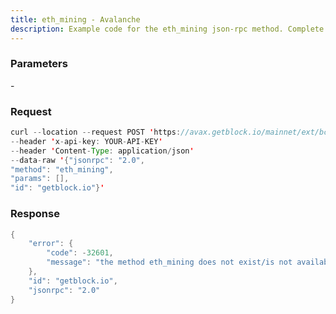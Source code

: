 ```yaml
---
title: eth_mining - Avalanche
description: Example code for the eth_mining json-rpc method. Сomplete guide on how to use eth_mining json-rpc in GetBlock.io Web3 documentation.
---
```


### Parameters


\-

### Request

``` java
curl --location --request POST 'https://avax.getblock.io/mainnet/ext/bc/C/rpc' 
--header 'x-api-key: YOUR-API-KEY' 
--header 'Content-Type: application/json' 
--data-raw '{"jsonrpc": "2.0",
"method": "eth_mining",
"params": [],
"id": "getblock.io"}'
```

###  Response

``` java
{
    "error": {
        "code": -32601,
        "message": "the method eth_mining does not exist/is not available"
    },
    "id": "getblock.io",
    "jsonrpc": "2.0"
}
```

